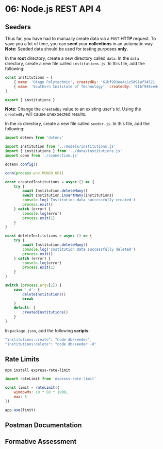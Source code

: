 # 06: Node.js REST API 4

## Seeders

Thus far, you have had to manually create data via a `POST` **HTTP** request. To save you a lot of time, you can **seed** your **collections** in an automatic way. **Note:** Seeded data should be used for testing purposes **only**.

In the **root** directory, create a new directory called `data`. In the `data` directory, create a new file called `institutions.js`. In this file, add the following:

```javascript
const institutions = [
    { name: 'Otago Polytechnic', createdBy: '61bf993ee4c1c5d91af34521' },
    { name: 'Southern Institute of Technology', createdBy: '61bf993ee4c1c5d91af34521' }
]

export { institutions }
```

**Note:** Change the `createdBy` value to an existing user's id. Using the `createdBy` will cause unexpected results.

In the `db` directory, create a new file called `seeder.js`. In this file, add the following:

```javascript
import dotenv from 'dotenv'

import Institution from '../models/institutions.js'
import { institutions } from '../data/institutions.js'
import conn from './connection.js'

dotenv.config()

conn(process.env.MONGO_URI)

const createdInstitutions = async () => {
    try {
        await Institution.deleteMany() 
        await Institution.insertMany(institutions) 
        console.log('Institution data successfully created')
        process.exit()
    } catch (error) {
        console.log(error)
        process.exit(1)
    }
}

const deleteInstitutions = async () => {
    try {
        await Institution.deleteMany()
        console.log('Institution data successfully deleted')
        process.exit()
    } catch (error) {
        console.log(error)
        process.exit(1)
    }
}

switch (process.argv[2]) {
    case '-d': {
        deleteInstitutions()
        break
    }
    default: {
        createdInstitutions()
    }
}
```

In `package.json`, add the following **scripts**:

```javascript
"institutions:create": "node db/seeder",
"institutions:delete": "node db/seeder -d"
```

## Rate Limits

`npm install express-rate-limit`

```javascript
import rateLimit from 'express-rate-limit'
```

```javascript
const limit = rateLimit({
    windowMs: 10 * 60 * 1000,
    max: 5
})
```

```javascript
app.use(limit)
```

## Postman Documentation

## Formative Assessment
